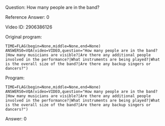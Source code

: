 Question: How many people are in the band?

Reference Answer: 0

Video ID: 2906386126

Original program:

```
TIME=FLAG(begin=None,middle=None,end=None)
ANSWERS0=VQA(video=VIDEO,question="How many people are in the band?|How many musicians are visible?|Are there any additional people involved in the performance?|What instruments are being played?|What is the overall size of the band?|Are there any backup singers or dancers?")
```

Program:

```
TIME=FLAG(begin=None,middle=None,end=None)
ANSWERS0=VQA(video=VIDEO,question="How many people are in the band?|How many musicians are visible?|Are there any additional people involved in the performance?|What instruments are being played?|What is the overall size of the band?|Are there any backup singers or dancers?")
```

Answer: 0

